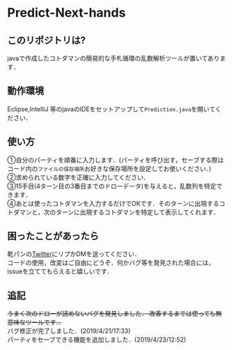 # Predict-Next-hands

## このリポジトリは?
javaで作成したコトダマンの簡易的な手札循環の乱数解析ツールが置いてあります．

## 動作環境
Eclipse,IntelliJ 等のjavaのIDEをセットアップして`Prediction.java`を開いてください．

## 使い方
①自分のパーティを順番に入力します．(パーティを呼び出す，セーブする際はコード内の`ファイルの保存場所`お好きな保存場所を設定してお使いください．)<br>
②求められている数字を正確に入力してください．<br>
③15手目(4ターン目の3番目までのドローデータ)を与えると，乱数列を特定できます．<br>
④あとは使ったコトダマンを入力するだけでOKです．そのターンに出現するコトダマンと，次のターンに出現するコトダマンを特定して表示してくれます．<br>

## 困ったことがあったら
乾パンの[Twitter](https://twitter.com/kanpan_kot)にリプかDMを送ってください．
<br>コードの使用，改変はご自由にどうぞ．何かバグ等を発見された場合には，issueを立ててもらえると嬉しいです．

## 追記
~~うまく次のドローが読めないバグを発見しました．
改善するまでは使っても無意味なツールです...~~
<br>バグ修正が完了しました．(2019/4/21/17:33)
<br>パーティをセーブできる機能を追加しました．(2019/4/23/12:52)
